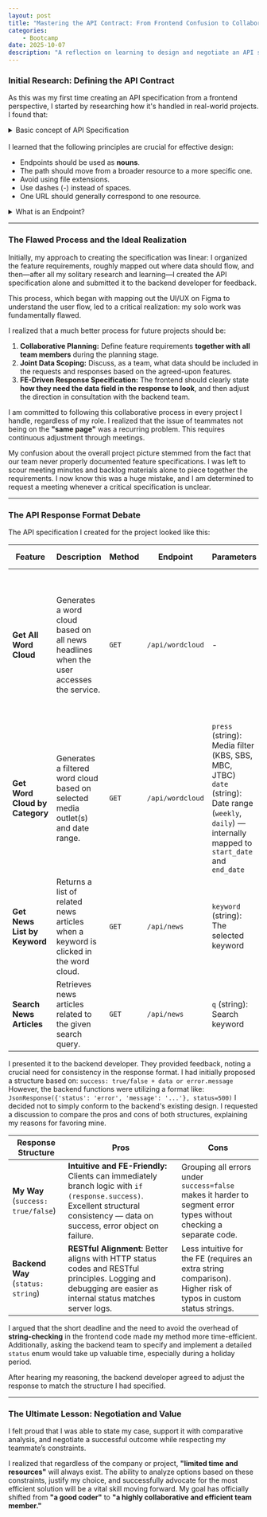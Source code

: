 ```yaml
---
layout: post
title: "Mastering the API Contract: From Frontend Confusion to Collaborative Specification"
categories:
    - Bootcamp
date: 2025-10-07
description: "A reflection on learning to design and negotiate an API specification — from frontend confusion to true collaboration with backend developers."
---
```


### Initial Research: Defining the API Contract

As this was my first time creating an API specification from a frontend perspective, I started by researching how it's handled in real-world projects. I found that:
<br>
<details>
    <summary>Basic concept of API Specification</summary>
    <p>: a guide that defines how features should be requested and responded to, typically drafted after the initial planning and UI/UX stages.</p>
    <p>There is no single set of rigid rules; documentation methods vary widely, from simple emails to detailed Excel files. The key is for the specific team or organization to establish clear design principles.</p>
    <p>Fundamentally, an API is composed of a <strong>Method + Endpoint</strong>.</p>
</details>

<br>
I learned that the following principles are crucial for effective design:

- Endpoints should be used as **nouns**.
- The path should move from a broader resource to a more specific one.
- Avoid using file extensions.
- Use dashes (-) instead of spaces.
- One URL should generally correspond to one resource.

<details>
    <summary>What is an Endpoint?</summary>
    <p>A dictionary definition is: "An Endpoint is one end of a communication channel."</p>
    <p>on a domain like <code>www.reddit.com</code>, the full request path looks like this:</p>
    <pre><code>DOMAIN: www.redit.com
METHODS: GET
ENDPOINT: /posts(resource)/1212121212(parameter)?contents=season_4_photo(query_string)</code></pre>
    <p>The Method refers to an HTTP verb (GET, PUT, POST, DELETE), and the Resource refers to the domain's resource. Therefore, the Endpoint consists of the resource, parameter, and query string.</p>
</details>

---

### The Flawed Process and the Ideal Realization

Initially, my approach to creating the specification was linear: I organized the feature requirements, roughly mapped out where data should flow, and then—after all my solitary research and learning—I created the API specification alone and submitted it to the backend developer for feedback.

This process, which began with mapping out the UI/UX on Figma to understand the user flow, led to a critical realization: my solo work was fundamentally flawed.

I realized that a much better process for future projects should be:

1. **Collaborative Planning:** Define feature requirements **together with all team members** during the planning stage.
2. **Joint Data Scoping:** Discuss, as a team, what data should be included in the requests and responses based on the agreed-upon features.
3. **FE-Driven Response Specification:** The frontend should clearly state **how they need the data field in the response to look**, and then adjust the direction in consultation with the backend team.

I am committed to following this collaborative process in every project I handle, regardless of my role. I realized that the issue of teammates not being on the **"same page"** was a recurring problem. This requires continuous adjustment through meetings.

My confusion about the overall project picture stemmed from the fact that our team never properly documented feature specifications. I was left to scour meeting minutes and backlog materials alone to piece together the requirements. I now know this was a huge mistake, and I am determined to request a meeting whenever a critical specification is unclear.

---

###  The API Response Format Debate

The API specification I created for the project looked like this:

| **Feature** | **Description** | **Method** | **Endpoint** | **Parameters** | **Response Example** | **Notes** |
|--------------|-----------------|-------------|---------------|----------------|----------------------|-----------|
| **Get All Word Cloud** | Generates a word cloud based on all news headlines when the user accesses the service. | `GET` | `/api/wordcloud` | - | <details><summary>View</summary> <br> <pre><code class="language-json">Success (200 OK): {<br>  "success": true,<br>  "data": [<br>    { "word": "Economy", "count": 27 },<br>    { "word": "Politics", "count": 8 }<br>  ]<br>}</code></pre> </details> | **[Common Error Responses]**<br>400: Bad Request (Invalid parameters)<br>404: Resource Not Found (No data available)<br>500: Internal Server Error |
| **Get Word Cloud by Category** | Generates a filtered word cloud based on selected media outlet(s) and date range. | `GET` | `/api/wordcloud` | `press` (string): Media filter (KBS, SBS, MBC, JTBC)<br>`date` (string): Date range (`weekly`, `daily`) — internally mapped to `start_date` and `end_date` | <details><summary>View</summary> <br> <pre><code class="language-json">Success (200 OK): {<br>  "success": true,<br>  "data": [<br>    { "word": "Interest Rate", "count": 19 },<br>    { "word": "Exchange Rate", "count": 12 },<br>    { "word": "Government", "count": 10 }<br>  ]<br>}</code></pre> </details> |  |
| **Get News List by Keyword** | Returns a list of related news articles when a keyword is clicked in the word cloud. | `GET` | `/api/news` | `keyword` (string): The selected keyword | <details><summary>View</summary> <br> <pre><code class="language-json">Success (200 OK): {<br>  "success": true,<br>  "data": [<br>    {<br>      "title": "Interest Rate Hike Shocks the Market",<br>      "url": "https://news.example.com/article/123",<br>      "press": "KBS",<br>      "date": "2025-10-02"<br>    },<br>    {<br>      "title": "Bank of Korea Maintains Base Rate",<br>      "url": "https://news.example.com/article/456",<br>      "press": "SBS",<br>      "date": "2025-10-01"<br>    }<br>  ]<br>}</code></pre> </details> |  |
| **Search News Articles** | Retrieves news articles related to the given search query. | `GET` | `/api/news` | `q` (string): Search keyword | <details><summary>View</summary> <br> <pre><code class="language-json">Success (200 OK): {<br>  "success": true,<br>  "data": [<br>    {<br>      "title": "Exchange Rate Surpasses 1,400 KRW",<br>      "url": "https://news.example.com/article/789",<br>      "press": "MBC",<br>      "date": "2025-10-03"<br>    },<br>    {<br>      "title": "Government Announces Forex Stabilization Measures",<br>      "url": "https://news.example.com/article/999",<br>      "press": "JTBC",<br>      "date": "2025-10-02"<br>    }<br>  ]<br>}</code></pre> </details> |  |

I presented it to the backend developer. They provided feedback, noting a crucial need for consistency in the response format.
I had initially proposed a structure based on: `success: true/false + data or error.message`
However, the backend functions were utilizing a format like: `JsonResponse({'status': 'error', 'message': '...'}, status=500)`
I decided not to simply conform to the backend's existing design. I requested a discussion to compare the pros and cons of both structures, explaining my reasons for favoring mine.

| **Response Structure** | **Pros** | **Cons** |
|--------------------------|-----------|-----------|
| **My Way** (`success: true/false`) | **Intuitive and FE-Friendly:** Clients can immediately branch logic with `if (response.success)`. Excellent structural consistency — data on success, error object on failure. | Grouping all errors under `success=false` makes it harder to segment error types without checking a separate code. |
| **Backend Way** (`status: string`) | **RESTful Alignment:** Better aligns with HTTP status codes and RESTful principles. Logging and debugging are easier as internal status matches server logs. | Less intuitive for the FE (requires an extra string comparison). Higher risk of typos in custom status strings. |

I argued that the short deadline and the need to avoid the overhead of **string-checking** in the frontend code made my method more time-efficient. Additionally, asking the backend team to specify and implement a detailed `status` enum would take up valuable time, especially during a holiday period.

After hearing my reasoning, the backend developer agreed to adjust the response to match the structure I had specified.

---

### The Ultimate Lesson: Negotiation and Value

I felt proud that I was able to state my case, support it with comparative analysis, and negotiate a successful outcome while respecting my teammate’s constraints.

I realized that regardless of the company or project, **"limited time and resources"** will always exist. The ability to analyze options based on these constraints, justify my choice, and successfully advocate for the most efficient solution will be a vital skill moving forward. My goal has officially shifted from **"a good coder"** to **"a highly collaborative and efficient team member."**